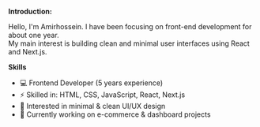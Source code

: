 **Introduction:**

Hello, I'm Amirhossein. I have been focusing on front-end development for about one year.  
My main interest is building clean and minimal user interfaces using React and Next.js.

**Skills**

- 💻 Frontend Developer (5 years experience)
- ⚡ Skilled in: HTML, CSS, JavaScript, React, Next.js
- 🎨 Interested in minimal & clean UI/UX design
- 🚀 Currently working on e-commerce & dashboard projects

